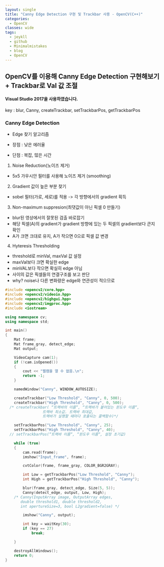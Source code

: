 ```yaml
---
layout: single
title: "Canny Edge Detection 구현 및 Trackbar 사용 - OpenCV(C++)"
categories:
  - OpenCV
classes: wide
tags:
  - jeykll
  - github
  - Minimalmistakes
  - blog
  - OpenCV
---
```


## OpenCV를 이용해 Canny Edge Detection 구현해보기 + Trackbar로 Val 값 조절

#### Visual Studio 2017을 사용하였습니다.

key : blur, Canny, createTrackbar, setTrackbarPos, getTrackbarPos

### Canny Edge Detection
- Edge 찾기 알고리즘  

- 장점 : 낮은 에러율  
- 단점 : 복잡, 많은 시간  


1. Noise Reduction(노이즈 제거)  
  + 5x5 가우시안 필터를 사용해 노이즈 제거 (smoothing)  

2. Gradient 값이 높은 부분 찾기  
  + sobel 필터(가로, 세로)를 적용 -> 각 방향에서의 gradient 획득  

3. Non-maximum suppresion(최댓값이 아닌 픽셀 0 만들기)  
  + blur된 영상에서의 잘못된 검출 바로잡기  
  + 해당 픽셀(A)의 gradient가 gradient 방향에 있는 두 픽셀의 gradient보다 큰지 확인
  + A가 크면 크대로 유지, A가 작으면 0으로 픽셀 값 변경

4. Hyteresis Thresholding
  + threshold로 minVal, maxVal 값 설정
  + maxVal보다 크면 확실한 edge
  + minVAL보다 작으면 확실히 edge 아님
  + 사이의 값은 픽셀들의 연결구조를 보고 판단
  + why? noise나 다른 변화량은 edge와 연관성이 적으므로


```c++
#include <opencv2/core.hpp>
#include <opencv2/videoio.hpp>
#include <opencv2/highgui.hpp>
#include <opencv2/imgproc.hpp>
#include <iostream>

using namespace cv;
using namespace std;

int main()
{
	Mat frame;
	Mat frame_gray, detect_edge;
	Mat output;

	VideoCapture cam(1);
	if (!cam.isOpened())
	{
		cout << "웹캠을 열 수 없음.\n";
		return -1;
	}

	namedWindow("Canny", WINDOW_AUTOSIZE);

	createTrackbar("Low Threshold", "Canny", 0, 500);
	createTrackbar("High Threshold", "Canny", 0, 500);
  /* createTrackbar( “트랙바의 이름“, “트랙바가 붙어있는 윈도우 이름“,
                 트랙바 최소값. 트랙바 최대값,
                 트랙바가 실행할 때마다 호출되는 콜백함수)*/

	setTrackbarPos("Low Threshold", "Canny", 25);
	setTrackbarPos("High Threshold", "Canny", 40);
  // setTrackbarPos(“트랙바 이름“, “윈도우 이름“, 설정 초기값)

	while (true)
	{
		cam.read(frame);
		imshow("Input_frame", frame);

		cvtColor(frame, frame_gray, COLOR_BGR2GRAY);

		int Low = getTrackbarPos("Low Threshold", "Canny");
		int High = getTrackbarPos("High Threshold", "Canny");

		blur(frame_gray, detect_edge, Size(5, 5));
		Canny(detect_edge, output, Low, High);
    /* Canny(InputArray image, OutputArray edges,
       double threshold1, double threshold2,
       int apertureSize=3, bool L2gradient=false) */

		imshow("Canny", output);

		int key = waitKey(30);
		if (key == 27)
			break;

	}

	destroyAllWindows();
	return 0;
}
```
